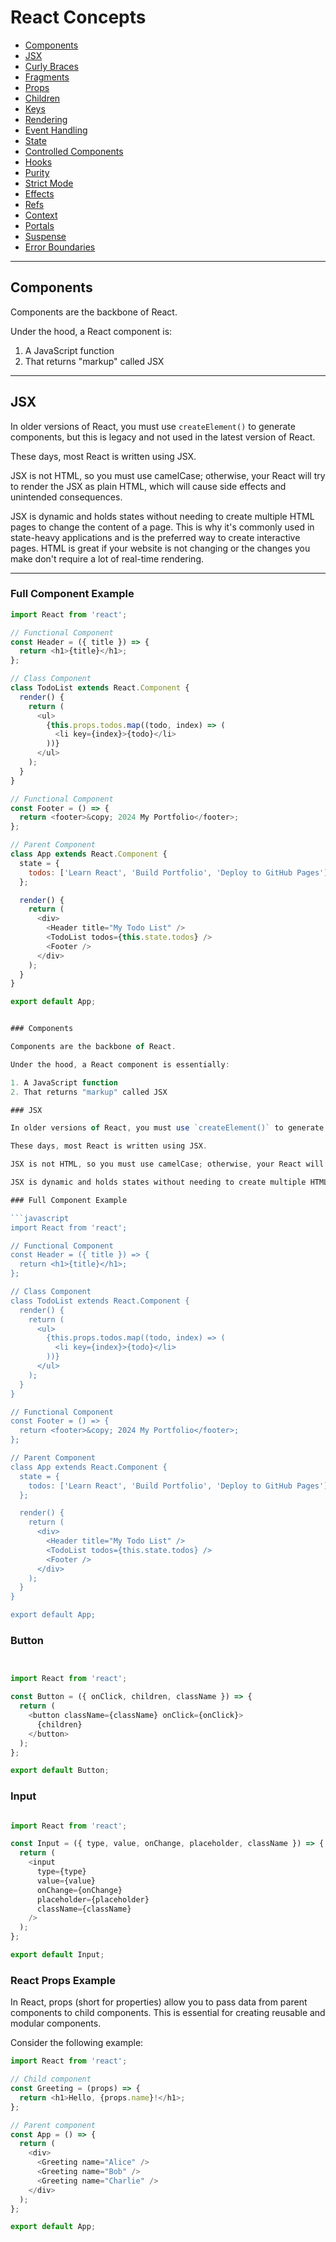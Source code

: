 # React Concepts

- [Components](#components)
- [JSX](#jsx)
- [Curly Braces](#curly-braces)
- [Fragments](#fragments)
- [Props](#props)
- [Children](#children)
- [Keys](#keys)
- [Rendering](#rendering)
- [Event Handling](#event-handling)
- [State](#state)
- [Controlled Components](#controlled-components)
- [Hooks](#hooks)
- [Purity](#purity)
- [Strict Mode](#strict-mode)
- [Effects](#effects)
- [Refs](#refs)
- [Context](#context)
- [Portals](#portals)
- [Suspense](#suspense)
- [Error Boundaries](#error-boundaries)

---

## Components

Components are the backbone of React. 

Under the hood, a React component is:

1. A JavaScript function 
2. That returns "markup" called JSX

---

## JSX

In older versions of React, you must use `createElement()` to generate components, but this is legacy and not used in the latest version of React.

These days, most React is written using JSX. 

JSX is not HTML, so you must use camelCase; otherwise, your React will try to render the JSX as plain HTML, which will cause side effects and unintended consequences. 

JSX is dynamic and holds states without needing to create multiple HTML pages to change the content of a page. This is why it's commonly used in state-heavy applications and is the preferred way to create interactive pages. HTML is great if your website is not changing or the changes you make don't require a lot of real-time rendering.

---

### Full Component Example

```javascript
import React from 'react';

// Functional Component
const Header = ({ title }) => {
  return <h1>{title}</h1>;
};

// Class Component
class TodoList extends React.Component {
  render() {
    return (
      <ul>
        {this.props.todos.map((todo, index) => (
          <li key={index}>{todo}</li>
        ))}
      </ul>
    );
  }
}

// Functional Component
const Footer = () => {
  return <footer>&copy; 2024 My Portfolio</footer>;
};

// Parent Component
class App extends React.Component {
  state = {
    todos: ['Learn React', 'Build Portfolio', 'Deploy to GitHub Pages']
  };

  render() {
    return (
      <div>
        <Header title="My Todo List" />
        <TodoList todos={this.state.todos} />
        <Footer />
      </div>
    );
  }
}

export default App;


### Components

Components are the backbone of React. 

Under the hood, a React component is essentially:

1. A JavaScript function 
2. That returns "markup" called JSX

### JSX

In older versions of React, you must use `createElement()` to generate components, but this is legacy and not used in the latest version of React.

These days, most React is written using JSX. 

JSX is not HTML, so you must use camelCase; otherwise, your React will try to render the JSX as plain HTML, which will cause side effects and unintended consequences. 

JSX is dynamic and holds states without needing to create multiple HTML pages to change the content of a page. This is why it's commonly used in state-heavy applications and is the preferred way to create interactive pages. HTML is great if your website is not changing or the changes you make don't require a lot of real-time rendering.

### Full Component Example

```javascript
import React from 'react';

// Functional Component
const Header = ({ title }) => {
  return <h1>{title}</h1>;
};

// Class Component
class TodoList extends React.Component {
  render() {
    return (
      <ul>
        {this.props.todos.map((todo, index) => (
          <li key={index}>{todo}</li>
        ))}
      </ul>
    );
  }
}

// Functional Component
const Footer = () => {
  return <footer>&copy; 2024 My Portfolio</footer>;
};

// Parent Component
class App extends React.Component {
  state = {
    todos: ['Learn React', 'Build Portfolio', 'Deploy to GitHub Pages']
  };

  render() {
    return (
      <div>
        <Header title="My Todo List" />
        <TodoList todos={this.state.todos} />
        <Footer />
      </div>
    );
  }
}

export default App;
```

### Button
```javascript


import React from 'react';

const Button = ({ onClick, children, className }) => {
  return (
    <button className={className} onClick={onClick}>
      {children}
    </button>
  );
};

export default Button;
```
### Input
```javascript

import React from 'react';

const Input = ({ type, value, onChange, placeholder, className }) => {
  return (
    <input
      type={type}
      value={value}
      onChange={onChange}
      placeholder={placeholder}
      className={className}
    />
  );
};

export default Input;
```

### React Props Example

In React, props (short for properties) allow you to pass data from parent components to child components. This is essential for creating reusable and modular components.

Consider the following example:

```javascript
import React from 'react';

// Child component
const Greeting = (props) => {
  return <h1>Hello, {props.name}!</h1>;
};

// Parent component
const App = () => {
  return (
    <div>
      <Greeting name="Alice" />
      <Greeting name="Bob" />
      <Greeting name="Charlie" />
    </div>
  );
};

export default App;
